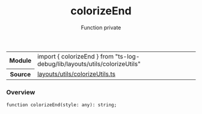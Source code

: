 <header class="symbol-info-header">    <h1 id="colorizeend">colorizeEnd</h1>    <label class="symbol-info-type-label function">Function</label>    <label class="api-type-label private">private</label>  </header>
<section class="symbol-info">      <table class="is-full-width">        <tbody>        <tr>          <th>Module</th>          <td>            <div class="lang-typescript">                <span class="token keyword">import</span> { colorizeEnd }                 <span class="token keyword">from</span>                 <span class="token string">"ts-log-debug/lib/layouts/utils/colorizeUtils"</span>                            </div>          </td>        </tr>        <tr>          <th>Source</th>          <td>            <a href="https://github.com/romakita/log-debug/blob/v5.0.0/src/layouts/utils/colorizeUtils.ts#L0-L0">                layouts/utils/colorizeUtils.ts            </a>        </td>        </tr>                </tbody>      </table>    </section>

### Overview

<pre><code class="typescript-lang">function <span class="token function">colorizeEnd</span><span class="token punctuation">(</span>style<span class="token punctuation">:</span> <span class="token keyword">any</span><span class="token punctuation">)</span><span class="token punctuation">:</span> <span class="token keyword">string</span><span class="token punctuation">;</span></code></pre>
